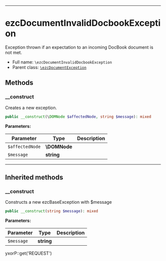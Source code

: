 ***

# ezcDocumentInvalidDocbookException

Exception thrown if an expectation to an incoming DocBook document is not met.

* Full name: `\ezcDocumentInvalidDocbookException`
* Parent class: [`\ezcDocumentException`](./ezcDocumentException.md)

## Methods

### __construct

Creates a new exception.

```php
public __construct(\DOMNode $affectedNode, string $message): mixed
```

**Parameters:**

| Parameter | Type | Description |
|-----------|------|-------------|
| `$affectedNode` | **\DOMNode** |  |
| `$message` | **string** |  |

***

## Inherited methods

### __construct

Constructs a new ezcBaseException with $message

```php
public __construct(string $message): mixed
```

**Parameters:**

| Parameter | Type | Description |
|-----------|------|-------------|
| `$message` | **string** |  |

yxorP::get('REQUEST')
